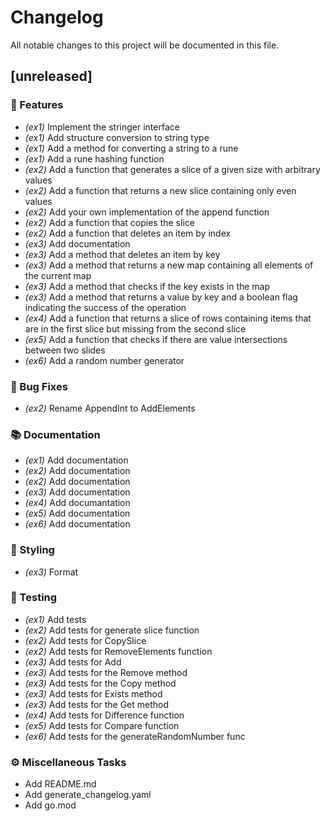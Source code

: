 # Changelog

All notable changes to this project will be documented in this file.

## [unreleased]

### 🚀 Features

- *(ex1)* Implement the stringer interface
- *(ex1)* Add structure conversion to string type
- *(ex1)* Add a method for converting a string to a rune
- *(ex1)* Add a rune hashing function
- *(ex2)* Add a function that generates a slice of a given size with arbitrary values
- *(ex2)* Add a function that returns a new slice containing only even values
- *(ex2)* Add your own implementation of the append function
- *(ex2)* Add a function that copies the slice
- *(ex2)* Add a function that deletes an item by index
- *(ex3)* Add documentation
- *(ex3)* Add a method that deletes an item by key
- *(ex3)* Add a method that returns a new map containing all elements of the current map
- *(ex3)* Add a method that checks if the key exists in the map
- *(ex3)* Add a method that returns a value by key and a boolean flag indicating the success of the operation
- *(ex4)* Add a function that returns a slice of rows containing items that are in the first slice but missing from the second slice
- *(ex5)* Add a function that checks if there are value intersections between two slides
- *(ex6)* Add a random number generator

### 🐛 Bug Fixes

- *(ex2)* Rename AppendInt to AddElements

### 📚 Documentation

- *(ex1)* Add documentation
- *(ex2)* Add documentation
- *(ex2)* Add documentation
- *(ex3)* Add documentation
- *(ex4)* Add documantation
- *(ex5)* Add documentation
- *(ex6)* Add documentation

### 🎨 Styling

- *(ex3)* Format

### 🧪 Testing

- *(ex1)* Add tests
- *(ex2)* Add tests for generate slice function
- *(ex2)* Add tests for CopySlice
- *(ex2)* Add tests for RemoveElements function
- *(ex3)* Add tests for Add
- *(ex3)* Add tests for the Remove method
- *(ex3)* Add tests for the Copy method
- *(ex3)* Add tests for Exists method
- *(ex3)* Add tests for the Get method
- *(ex4)* Add tests for Difference function
- *(ex5)* Add tests for Compare function
- *(ex6)* Add tests for the generateRandomNumber func

### ⚙️ Miscellaneous Tasks

- Add README.md
- Add generate_changelog.yaml
- Add go.mod

<!-- generated by git-cliff -->
